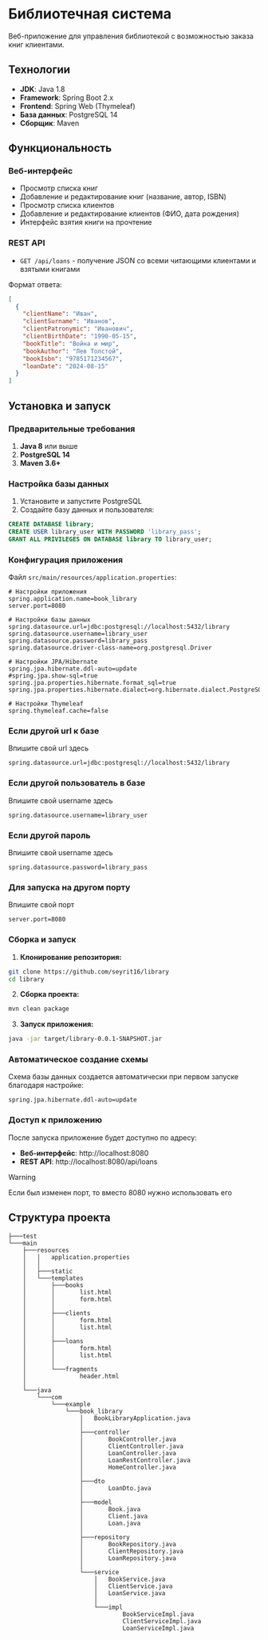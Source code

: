 # Библиотечная система

Веб-приложение для управления библиотекой с возможностью заказа книг клиентами.

## Технологии

- **JDK**: Java 1.8
- **Framework**: Spring Boot 2.x
- **Frontend**: Spring Web (Thymeleaf)
- **База данных**: PostgreSQL 14
- **Сборщик**: Maven

## Функциональность

### Веб-интерфейс
- Просмотр списка книг
- Добавление и редактирование книг (название, автор, ISBN)
- Просмотр списка клиентов
- Добавление и редактирование клиентов (ФИО, дата рождения)
- Интерфейс взятия книги на прочтение

### REST API
- `GET /api/loans` - получение JSON со всеми читающими клиентами и взятыми книгами

Формат ответа:
```json
[
  {
    "clientName": "Иван",
    "clientSurname": "Иванов",
    "clientPatronymic": "Иванович",
    "clientBirthDate": "1990-05-15",
    "bookTitle": "Война и мир",
    "bookAuthor": "Лев Толстой",
    "bookIsbn": "9785171234567",
    "loanDate": "2024-08-15"
  }
]
```

## Установка и запуск

### Предварительные требования

1. **Java 8** или выше
2. **PostgreSQL 14** 
3. **Maven 3.6+**

### Настройка базы данных

1. Установите и запустите PostgreSQL
2. Создайте базу данных и пользователя:

```sql
CREATE DATABASE library;
CREATE USER library_user WITH PASSWORD 'library_pass';
GRANT ALL PRIVILEGES ON DATABASE library TO library_user;
```

### Конфигурация приложения

Файл `src/main/resources/application.properties`:

```properties
# Настройки приложения
spring.application.name=book_library
server.port=8080

# Настройки базы данных
spring.datasource.url=jdbc:postgresql://localhost:5432/library
spring.datasource.username=library_user
spring.datasource.password=library_pass
spring.datasource.driver-class-name=org.postgresql.Driver

# Настройки JPA/Hibernate
spring.jpa.hibernate.ddl-auto=update
#spring.jpa.show-sql=true
spring.jpa.properties.hibernate.format_sql=true
spring.jpa.properties.hibernate.dialect=org.hibernate.dialect.PostgreSQL95Dialect

# Настройки Thymeleaf
spring.thymeleaf.cache=false
```

### Если другой url к базе
Впишите свой url здесь
```
spring.datasource.url=jdbc:postgresql://localhost:5432/library
```

### Если другой пользователь в базе
Впишите свой username здесь
```
spring.datasource.username=library_user
```

### Если другой пароль 
Впишите свой username здесь
```
spring.datasource.password=library_pass
```

### Для запуска на другом порту
Впишите свой порт
```
server.port=8080
```

### Сборка и запуск

1. **Клонирование репозитория:**
```bash
git clone https://github.com/seyrit16/library
cd library
```

2. **Сборка проекта:**
```bash
mvn clean package
```

3. **Запуск приложения:**
```bash
java -jar target/library-0.0.1-SNAPSHOT.jar
```

### Автоматическое создание схемы

Схема базы данных создается автоматически при первом запуске благодаря настройке:
```properties
spring.jpa.hibernate.ddl-auto=update
```

### Доступ к приложению

После запуска приложение будет доступно по адресу:
- **Веб-интерфейс**: http://localhost:8080
- **REST API**: http://localhost:8080/api/loans
> [!WARNING]
> Если был изменен порт, то вместо 8080 нужно использовать его

## Структура проекта

```
├───test
└───main
    ├───resources
    │   │   application.properties
    │   │
    │   ├───static
    │   └───templates
    │       ├───books
    │       │       list.html
    │       │       form.html
    │       │
    │       ├───clients
    │       │       form.html
    │       │       list.html
    │       │
    │       ├───loans
    │       │       form.html
    │       │       list.html
    │       │
    │       └───fragments
    │               header.html
    │
    └───java
        └───com
            └───example
                └───book_library
                    │   BookLibraryApplication.java
                    │
                    ├───controller
                    │       BookController.java
                    │       ClientController.java
                    │       LoanController.java
                    │       LoanRestController.java
                    │       HomeController.java
                    │
                    ├───dto
                    │       LoanDto.java
                    │
                    ├───model
                    │       Book.java
                    │       Client.java
                    │       Loan.java
                    │
                    ├───repository
                    │       BookRepository.java
                    │       ClientRepository.java
                    │       LoanRepository.java
                    │
                    └───service
                        │   BookService.java
                        │   ClientService.java
                        │   LoanService.java
                        │
                        └───impl
                                BookServiceImpl.java
                                ClientServiceImpl.java
                                LoanServiceImpl.java
```
